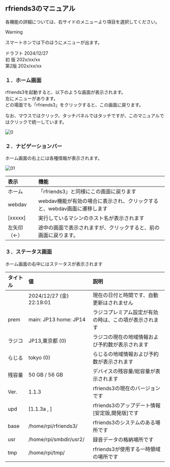 ## rfriends3のマニュアル
  
各機能の詳細については、右サイドのメニューより項目を選択してください。 
  
> [!WARNING]  
> スマートホンでは下のほうにメニューが出ます。  
  
  
ドラフト 2024/12/27  
初 版 202x/xx/xx  
第2版 202x/xx/xx  
  
### １．ホーム画面 
  
rfriends3を起動すると、以下のような画面が表示されます。  
左にメニューがあります。  
どの場面でも「rfriends3」をクリックすると、この画面に戻ります。  
  
なお、マウスではクリック、タッチパネルではタッチですが、このマニュアルではクリックで統一しています。   
  
![0](https://github.com/user-attachments/assets/c7f9dfef-892b-4503-a56e-299f638dd230)
  
### ２．ナビゲーションバー 
  
ホーム画面の右上には各種情報が表示されます。 
  
![01](https://github.com/user-attachments/assets/0256fb86-d1e5-448a-8dd8-13eb51540b3b)  
  
| 表示 | 機能 |
| :--- | :--- |
| ホーム | 「rfriends3」と同様にこの画面に戻ります   |
| webdav | webdav機能が有効の場合に表示され、クリックすると、webdav画面に遷移します   | 
| [xxxxx] | 実行しているマシンのホスト名が表示されます | 
|左矢印（←） | 途中の画面で表示されますが、クリックすると、前の画面に戻ります。 | 
  
### ３．ステータス画面 
  
ホーム画面の右中にはステータスが表示されます　
  
| タイトル |値 | 説明 |
| :---  | :---  | :--- |
| |2024/12/27 (金) 22:19:01 | 現在の日付と時間です、自動更新はされません  |  
| prem | main: JP13 home: JP14 | ラジコプレミアム設定が有効の時は、この項が表示されます   |
| ラジコ | JP13,東京都 (0) |   ラジコの現在の地域情報および予約数が表示されます   |
| らじる | tokyo (0) | らじるの地域情報および予約数が表示されます   |
| 残容量	 | 50 GB / 56 GB | デバイスの残容量/総容量が表示されます   |
| Ver.	 | 1.1.3 | rfriends3の現在のバージョンです     |
| upd	 | [1.1.3a , ] | rfriends3のアップデート情報[安定版,開発版]です   |
| base   | /home/rpi/rfriends3/ | rfriends3のシステムのある場所です   |
| usr	 | /home/rpi/smbdir/usr2/ | 録音データの格納場所です   |
| tmp	 | /home/rpi/tmp/ | rfriends3が使用する一時領域の場所です   |
  
  